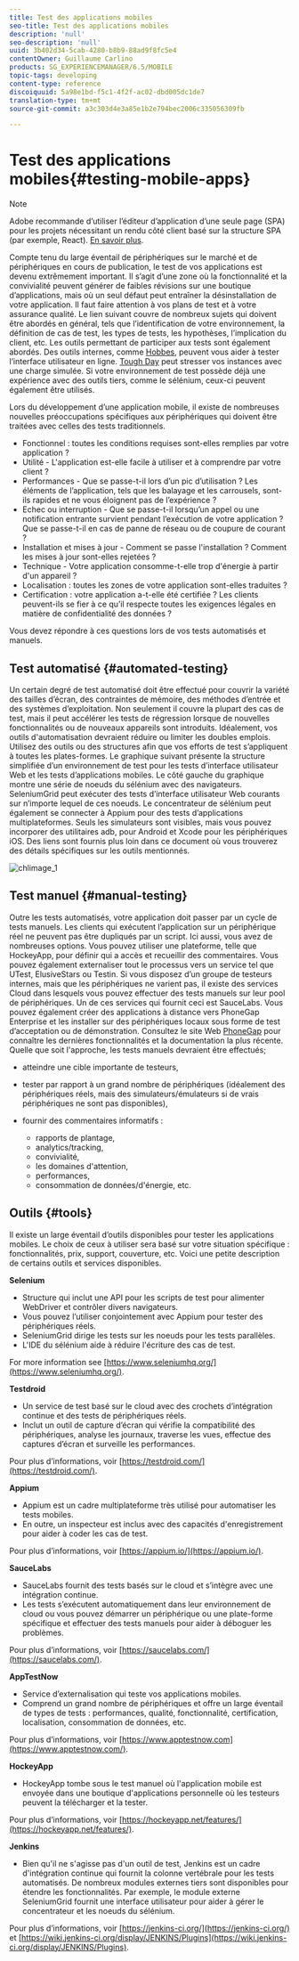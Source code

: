 ```yaml
---
title: Test des applications mobiles
seo-title: Test des applications mobiles
description: 'null'
seo-description: 'null'
uuid: 3b402d34-5cab-4280-b8b9-88ad9f8fc5e4
contentOwner: Guillaume Carlino
products: SG_EXPERIENCEMANAGER/6.5/MOBILE
topic-tags: developing
content-type: reference
discoiquuid: 5a98e1bd-f5c1-4f2f-ac02-dbd005dc1de7
translation-type: tm+mt
source-git-commit: a3c303d4e3a85e1b2e794bec2006c335056309fb

---
```



# Test des applications mobiles{#testing-mobile-apps}

>[!NOTE]
>
>Adobe recommande d’utiliser l’éditeur d’application d’une seule page (SPA) pour les projets nécessitant un rendu côté client basé sur la structure SPA (par exemple, React). [En savoir plus](/help/sites-developing/spa-overview.md).

Compte tenu du large éventail de périphériques sur le marché et de périphériques en cours de publication, le test de vos applications est devenu extrêmement important. Il s’agit d’une zone où la fonctionnalité et la convivialité peuvent générer de faibles révisions sur une boutique d’applications, mais où un seul défaut peut entraîner la désinstallation de votre application. Il faut faire attention à vos plans de test et à votre assurance qualité. Le lien suivant couvre de nombreux sujets qui doivent être abordés en général, tels que l’identification de votre environnement, la définition de cas de test, les types de tests, les hypothèses, l’implication du client, etc. Les outils permettant de participer aux tests sont également abordés. Des outils internes, comme [Hobbes](/help/sites-developing/hobbes.md), peuvent vous aider à tester l’interface utilisateur en ligne. [Tough Day](/help/sites-developing/tough-day.md) peut stresser vos instances avec une charge simulée. Si votre environnement de test possède déjà une expérience avec des outils tiers, comme le sélénium, ceux-ci peuvent également être utilisés.

Lors du développement d’une application mobile, il existe de nombreuses nouvelles préoccupations spécifiques aux périphériques qui doivent être traitées avec celles des tests traditionnels.

* Fonctionnel : toutes les conditions requises sont-elles remplies par votre application ?
* Utilité - L&#39;application est-elle facile à utiliser et à comprendre par votre client ?
* Performances - Que se passe-t-il lors d’un pic d’utilisation ? Les éléments de l’application, tels que les balayage et les carrousels, sont-ils rapides et ne vous éloignent pas de l’expérience ?
* Echec ou interruption - Que se passe-t-il lorsqu’un appel ou une notification entrante survient pendant l’exécution de votre application ? Que se passe-t-il en cas de panne de réseau ou de coupure de courant ?
* Installation et mises à jour - Comment se passe l&#39;installation ? Comment les mises à jour sont-elles rejetées ?
* Technique - Votre application consomme-t-elle trop d&#39;énergie à partir d&#39;un appareil ?
* Localisation : toutes les zones de votre application sont-elles traduites ?
* Certification : votre application a-t-elle été certifiée ? Les clients peuvent-ils se fier à ce qu’il respecte toutes les exigences légales en matière de confidentialité des données ?

Vous devez répondre à ces questions lors de vos tests automatisés et manuels.

## Test automatisé {#automated-testing}

Un certain degré de test automatisé doit être effectué pour couvrir la variété des tailles d’écran, des contraintes de mémoire, des méthodes d’entrée et des systèmes d’exploitation. Non seulement il couvre la plupart des cas de test, mais il peut accélérer les tests de régression lorsque de nouvelles fonctionnalités ou de nouveaux appareils sont introduits. Idéalement, vos outils d&#39;automatisation devraient réduire ou limiter les doubles emplois. Utilisez des outils ou des structures afin que vos efforts de test s’appliquent à toutes les plates-formes. Le graphique suivant présente la structure simplifiée d’un environnement de test pour les tests d’interface utilisateur Web et les tests d’applications mobiles. Le côté gauche du graphique montre une série de noeuds du sélénium avec des navigateurs. SeleniumGrid peut exécuter des tests d’interface utilisateur Web courants sur n’importe lequel de ces noeuds. Le concentrateur de sélénium peut également se connecter à Appium pour des tests d’applications multiplateformes. Seuls les simulateurs sont visibles, mais vous pouvez incorporer des utilitaires adb, pour Android et Xcode pour les périphériques iOS. Des liens sont fournis plus loin dans ce document où vous trouverez des détails spécifiques sur les outils mentionnés.

![chlimage_1](assets/chlimage_1.jpeg)

## Test manuel {#manual-testing}

Outre les tests automatisés, votre application doit passer par un cycle de tests manuels. Les clients qui exécutent l’application sur un périphérique réel ne peuvent pas être dupliqués par un script. Ici aussi, vous avez de nombreuses options. Vous pouvez utiliser une plateforme, telle que HockeyApp, pour définir qui a accès et recueillir des commentaires. Vous pouvez également externaliser tout le processus vers un service tel que UTest, ElusiveStars ou Testin. Si vous disposez d’un groupe de testeurs internes, mais que les périphériques ne varient pas, il existe des services Cloud dans lesquels vous pouvez effectuer des tests manuels sur leur pool de périphériques. Un de ces services qui fournit ceci est SauceLabs. Vous pouvez également créer des applications à distance vers PhoneGap Enterprise et les installer sur des périphériques locaux sous forme de test d’acceptation ou de démonstration. Consultez le site Web [PhoneGap](https://phonegap.com/) pour connaître les dernières fonctionnalités et la documentation la plus récente. Quelle que soit l&#39;approche, les tests manuels devraient être effectués;

* atteindre une cible importante de testeurs,
* tester par rapport à un grand nombre de périphériques (idéalement des périphériques réels, mais des simulateurs/émulateurs si de vrais périphériques ne sont pas disponibles),
* fournir des commentaires informatifs :

   * rapports de plantage,
   * analytics/tracking,
   * convivialité,
   * les domaines d&#39;attention,
   * performances,
   * consommation de données/d&#39;énergie, etc.

## Outils {#tools}

Il existe un large éventail d’outils disponibles pour tester les applications mobiles. Le choix de ceux à utiliser sera basé sur votre situation spécifique : fonctionnalités, prix, support, couverture, etc. Voici une petite description de certains outils et services disponibles.

**Selenium**

* Structure qui inclut une API pour les scripts de test pour alimenter WebDriver et contrôler divers navigateurs.
* Vous pouvez l’utiliser conjointement avec Appium pour tester des périphériques réels.
* SeleniumGrid dirige les tests sur les noeuds pour les tests parallèles.
* L&#39;IDE du sélénium aide à réduire l&#39;écriture des cas de test.

For more information see [https://www.seleniumhq.org/](https://www.seleniumhq.org/).

**Testdroid**

* Un service de test basé sur le cloud avec des crochets d’intégration continue et des tests de périphériques réels.
* Inclut un outil de capture d’écran qui vérifie la compatibilité des périphériques, analyse les journaux, traverse les vues, effectue des captures d’écran et surveille les performances.

Pour plus d’informations, voir [https://testdroid.com/](https://testdroid.com/).

**Appium**

* Appium est un cadre multiplateforme très utilisé pour automatiser les tests mobiles.
* En outre, un inspecteur est inclus avec des capacités d&#39;enregistrement pour aider à coder les cas de test.

Pour plus d’informations, voir [https://appium.io/](https://appium.io/).

**SauceLabs**

* SauceLabs fournit des tests basés sur le cloud et s’intègre avec une intégration continue.
* Les tests s’exécutent automatiquement dans leur environnement de cloud ou vous pouvez démarrer un périphérique ou une plate-forme spécifique et effectuer des tests manuels pour aider à déboguer les problèmes.

Pour plus d’informations, voir [https://saucelabs.com/](https://saucelabs.com/).

**AppTestNow**

* Service d’externalisation qui teste vos applications mobiles.
* Comprend un grand nombre de périphériques et offre un large éventail de types de tests : performances, qualité, fonctionnalité, certification, localisation, consommation de données, etc.

Pour plus d’informations, voir [https://www.apptestnow.com](https://www.apptestnow.com/).

**HockeyApp**

* HockeyApp tombe sous le test manuel où l&#39;application mobile est envoyée dans une boutique d&#39;applications personnelle où les testeurs peuvent la télécharger et la tester.

Pour plus d’informations, voir [https://hockeyapp.net/features/](https://hockeyapp.net/features/).

**Jenkins**

* Bien qu&#39;il ne s&#39;agisse pas d&#39;un outil de test, Jenkins est un cadre d&#39;intégration continue qui fournit la colonne vertébrale pour les tests automatisés. De nombreux modules externes tiers sont disponibles pour étendre les fonctionnalités. Par exemple, le module externe SeleniumGrid fournit une interface utilisateur pour aider à gérer le concentrateur et les noeuds du sélénium.

Pour plus d’informations, voir [https://jenkins-ci.org/](https://jenkins-ci.org/) et [https://wiki.jenkins-ci.org/display/JENKINS/Plugins](https://wiki.jenkins-ci.org/display/JENKINS/Plugins).
